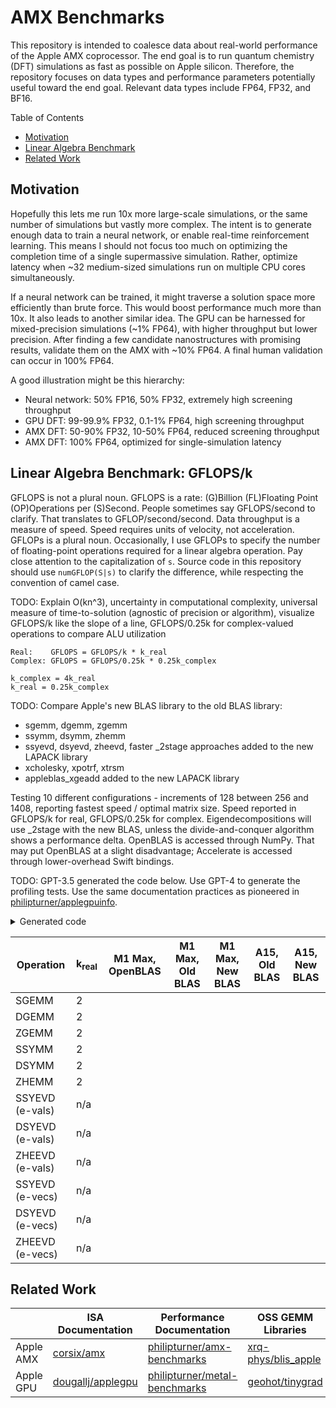 # AMX Benchmarks

This repository is intended to coalesce data about real-world performance of the Apple AMX coprocessor. The end goal is to run quantum chemistry (DFT) simulations as fast as possible on Apple silicon. Therefore, the repository focuses on data types and performance parameters potentially useful toward the end goal. Relevant data types include FP64, FP32, and BF16.

Table of Contents
<!--
- [Core Computing Unit](#core-computing-unit-the-amx-block)
-->
- [Motivation](#motivation)
- [Linear Algebra Benchmark](#linear-algebra-benchmark-gflopsk)
- [Related Work](#related-work)

## Motivation

Hopefully this lets me run 10x more large-scale simulations, or the same number of simulations but vastly more complex. The intent is to generate enough data to train a neural network, or enable real-time reinforcement learning. This means I should not focus too much on optimizing the completion time of a single supermassive simulation. Rather, optimize latency when ~32 medium-sized simulations run on multiple CPU cores simultaneously.

If a neural network can be trained, it might traverse a solution space more efficiently than brute force. This would boost performance much more than 10x. It also leads to another similar idea. The GPU can be harnessed for mixed-precision simulations (~1% FP64), with higher throughput but lower precision. After finding a few candidate nanostructures with promising results, validate them on the AMX with ~10% FP64. A final human validation can occur in 100% FP64.

A good illustration might be this hierarchy:
- Neural network: 50% FP16, 50% FP32, extremely high screening throughput
- GPU DFT: 99-99.9% FP32, 0.1-1% FP64, high screening throughput
- AMX DFT: 50-90% FP32, 10-50% FP64, reduced screening throughput
- AMX DFT: 100% FP64, optimized for single-simulation latency

<!--

## Core Computing Unit: The AMX Block

# Multiple experts have indicated this repository's previous explanation of the AMX was misleading. Please read the comment [here](https://github.com/corsix/amx/issues/6#issuecomment-1471006893).

I will fix this when I have the time to. For now, I have commented out the entire section in Markdown.

> Warning: This repository's current depiction of A15 FP64 and FP32 performance may be misleading. See the note at the end of [Core Computing Unit](#core-computing-unit-the-amx-block). The depiction of CPU-AMX bandwidth also [needs to be corrected](https://forums.macrumors.com/threads/apple-silicon-in-sciences.2374458/post-32031599), along with E-AMX performance.

As with [metal-benchmarks](https://github.com/philipturner/metal-benchmarks), I will establish the AMX "block" as the fundamental unit of processing power. This is analogous to the CPU "core" and the GPU\* "core". On die shots of Apple chips, there are many different types of AMX coprocessors. The all have a common characteristic: numerous visible blocks. The amount of processing power can be calculated exactly from (a) the CPU clock speed and (b) the number of AMX blocks.

> \*Fun fact: the Apple GPU has its own hidden CPU just to dispatch commands to all the GPU cores. This is probably inconspicuous - if someone locates it on the die shot, please notify me! I hypothesize it would be duplicated for the second half of the M1 Max GPU. It runs a modified version of the Darwin kernel and I have no idea what its clock speed is. AMD RDNA 3 has a "frontend" clock speed at 2.5 GHz, famously decoupled from the GPU cores' 2.3 GHz for power efficiency. The M1 Max half-GPU's dedicated CPU core would probably run at ~1 GHz.

```
Formula:
FP64 GFLOPS = 2 * 4 * 4 * GHz = 32 * GHz
FP32 GFLOPS = 2 * 8 * 8 * GHz = 128 * GHz
BF16 GFLOPS = 2 * 16 * 16 * GHz / 2 = 256 * GHz
```

Notice that 4 * FP64 = 32 bytes, half the AMX register size. Divide 64B / 32B and square it. An AMX block executes with such a throughput, that one 64B x 64B instruction will be completed every (64B / 32B) x (64B / 32B) = 4 clock cycles. Keep in mind that this is for a single block, not the entire AMX coprocessor. Confusing the two terms equates to singling out one of the M1 Max's 32 GPU cores, and claiming that single core is actually the entire GPU.

Next, move on to general-purpose CPU cores. 512 bits equals 64 bytes, the register size of AMX. The CPU core passes two 64-byte operands (1024 bits) to the AMX coprocessor each cycle, or 2048 bits with the A15/M2 generation. On A14/M1, the bandwidth can sustain one AMX instruction/cycle - 4 quarter-instructions/cycle. This directly corresponds to 4 AMX blocks that each execute 0.25 64B x 64B instructions/cycle. The CPU-AMX bandwidth doubles with A15/M2, enabling 8 AMX blocks per P-block\*. The result: the CPU core now needs to dispatch 2 full AMX instructions/cycle, or 8 quarter-instructions. 

> \*Clarifying terminology: a P-block is a visible segment of the silicon die, comprising 2-4 P-CPU cores and its own coherent L2 cache. The term "AMX block", while sounding similar, has absolutely no relation. The P-block has a better analogy with the M1 Max half-GPU. It is a fundamental chip building block composed of multiple cores. It is not one of those cores itself.

```
Formula:
BITWIDTH = (256, 512) bits
FP64 GFLOPS = 2 * BITWIDTH / 64 * GHz = (8, 16) * GHz
FP32 GFLOPS = 2 * BITWIDTH / 32 * GHz = (16, 32) * GHz
BF16 GFLOPS = 2 * BITWIDTH / 16 * GHz = (32, 64) * GHz
```

On both M1 and M2, the AMX bandwidth is also close to the register-ALU bandwidth. The P-CPU's ALUs consume 1024 bits/cycle (FADD, 2 operands) or 1536 bits/cycle (FFMA, 3 operands). On A14/M1, the E-cores have half the register bandwidth (256 bits/vector operand instead of 512) and probably half the AMX bandwidth too. The result: 2 AMX blocks/E-block instead of 4. Apple did not change this paradigm with A15/M2. The P-cores get double bandwidth, the E-cores do not.

```
GPU core:
ALU_WIDTH = 64 threads (A14)
ALU_WIDTH = 128 threads (M1, A15)
FP32 GFLOPS = 2 * ALU_WIDTH * GHz = (128, 256) * GHz
FP16 GFLOPS = 2 * 128 * GHz = 256 * GHz

ANE core:
FP16 GFLOPS = 2 * 16 * 16 * GHz = 512 * GHz
```

| Core Type | FP64 GFLOPS Formula | FP32 GFLOPS Formula | FP16 GFLOPS Formula |
| --------- | ------------------- | ---------- | ------------------- |
| P-CPU core | 2 * 512 / 64 * GHz | 2 * 512 / 32 * GHz | 2 * 512 / 16 * GHz |
| M1 GPU core | - | 2 * 128 * GHz | - |
| A12 ANE core | - | - | 2 * 16 * 16 * GHz |
| AMX block | 2 * 4 * 4 * GHz | 2 * 8 * 8 * GHz | 2 * 16 * 16 * GHz / 2 |

| Core Type | FP64 GFLOPS Formula | FP32 GFLOPS Formula | FP16 GFLOPS Formula |
| --------- | ------------------- | ---------- | ------------------- |
| P-CPU core | 16 * GHz | 32 * GHz | 64 * GHz |
| M1 GPU core | - | 256 * GHz | - |
| A12 ANE core | - | - | 512 * GHz |
| AMX block | 32 * GHz | 128 * GHz | 256 * GHz |

Here are my two setups. Notice that within each P-block, the generation's CPU-AMX bandwidth allows a single\* core to access all the available AMX blocks. The A14/M1 generation has 4 AMX blocks/P-block. The A15/M2 generation has 8 AMX blocks/P-clock. The number of CPU cores varies within the generation, at either 2-4 per P-block. The M1 Max cannot access all 8 AMX blocks from one CPU core, but its P-CPU is divided into two P-blocks. In contrast, A15 has only a single P-block, but can harness more AMX blocks per P-block. The AMX compute power scales with the square of register size (the amount of data passed into each AMX block per cycle). It only scales linearly with the number of AMX blocks, leading to diminishing returns on M2.

> \*Accelerate probably doesn't want to have >1 CPU cores/P-block active while using the AMX. That would slightly throttle the block's clock speed without boosting theoretical processing power. This aligns with my GEMM benchmarks on M1 Max, which never utilize more than 200% CPU in the activity monitor. The chip has 2 P-blocks, which translates to 2 threads at full utilization.

| AMX Processor | Clock Speed | AMX Blocks | FP64 GFLOPS | FP32 GFLOPS | BF16 GFLOPS |
| --------- | ----------- | ---------- | ----------- | ----------- | ----- |
| M1 Max P-CPU | 3.228 GHz | 8 | 826 | 3305 | - |
| A15 P-CPU | 3.204 GHz | 8 | 820 | 3280 | 6561 |
| M1 Max E-CPU | 2.064 GHz | 2 | 132 | 528 | - |
| A15 E-CPU | 2.016 GHz | 2 | 129 | 516 | 1032 |

| NEON Processor | Clock Speed | CPU Cores | Execution Width | FP64 GFLOPS | FP32 GFLOPS | BF16 GFLOPS |
| --------- | ----------- | ---------- | ----------- | ------- | ----------- | ------ |
| M1 Max P-CPU | 3.228 GHz | 8 | 512 bits | 413 | 826 | - |
| A15 P-CPU | 3.204 GHz | 2 | 512 bits | 102 | 205 | 410 |
| M1 Max E-CPU | 2.064 GHz | 2 | 256 bits | 33 | 66 | - |
| A15 E-CPU | 2.016 GHz | 4 | 256 bits | 64 | 129 | 258 |

| Accessible from Single-Core | RAM GB/s | System-Level Cache | L2D/P-Block | AMX FP32 GFLOPS |
| - | - | - | - | - |
| M1 Max | 100 GB/s | 24-48 MB MB | 12 MB | 1652 |
| A15 | 34 GB/s | 32 MB | 12 MB | 3280 |

It looks like the A15 on my iPhone 13 Pro Max is more suited for running quantum chemistry simulations than my M1 Max. With just a single CPU core, it can access the same AMX compute power as my M1 Max. This would simplify linear algebra kernels by removing the need for communication between multiple CPU threads. The A15 has less memory bandwidth, but that shouldn't be a problem if I keep everything in SLC. The A15's SLC can fit one 1448x1448 double-complex matrix, or the valence electrons of 362 carbon atoms. That amount of atoms is vastly more than what's feasible on modern desktops. So there's a very high chance I can keep the entire DFT simulation in SLC or even P-CPU L2D.

Furthermore, BF16 would quadruple the arithmetic intensity of AMX calculations, only requiring 1024 bits/cycle of CPU-AMX bandwidth while still doubling GFLOPS. Alternatively, BF16xBF16=FP32 would sustain the same GFLOPS as the M1 Max's entire P-CPU with only 512 bits/cycle of CPU-AMX bandwidth. The greater dynamic range of BF16 makes it more likely than FP16 to replace FP32 for general-purpose processing. BF16 would also double the single-core NEON general-purpose FFMA processing power to 205 GFLOPS. It may halve the <s>memory</s> SLC bandwidth and accelerate O(n^2) GEMV operations that don't fit on the AMX. But even without utilizing BF16, the A15 still seems like the ideal chip for mixed FP32-FP64 quantum chemistry.

---

The library at [xrq-phys/blis_apple](https://github.com/xrq-phys/blis_apple) showed FP64 and FP32 GEMM performance as unchanged between the M1 and M2 P-block. There are two explanations. (1) My model so far is correct. The AMX block itself has the same processing power, and all performance metrics doubled with the generational jump. The real-valued SGEMM algorithm is just bottlenecked by L2D bandwidth. A properly formatted complex-valued GEMM would double the ALU utilization. (2) I'm starting to think a second explanation is true. On the die shots, M2 AMX blocks look slightly smaller than M1 AMX blocks. The E-CPU still has two AMX blocks, but they are larger than blocks in P-CPU. Apple may have changed the performance ratio with the next generation:
- E-AMX stays the same as before, but slightly larger to support new ISA functionality. The lack of additional processing power keeps the E-cores incredibly power-efficient.
- P-AMX changes the architecture, adding hardware-accelerated BF16 at double the FP16 rate of the previous generation. Each AMX block has the performance characteristics outlined below. On top of that, ISA improvements quadruple the performance of O(n^2) GEMV/VECFP operations. The latter  change makes FP64 vector throughput equal the O(n^3) GEMM throughput.
- Issuing two instructions/cycle means complex numbers now reach 100% ALU utilization, while being stored in an interleaved format. The CPU core might spend every other cycle un-interleaving the numbers. This scheme previously meant the CPU could only issue an AMX instruction during 50% of the clock cycles. Now, it issues two instructions during that 50% to reach 1 instruction/cycle overall.

```
Previous A13/Current A15 E-AMX block
1/4 Instruction/Cycle
FP64 GFLOPS = 2 * 4 * 4 * GHz = 32 * GHz
FP32 GFLOPS = 2 * 8 * 8 * GHz = 128 * GHz
FP16 GFLOPS = 2 * 16 * 16 * GHz / 2 = 256 * GHz
BF16 GFLOPS = 2 * 16 * 16 * GHz / 2 = 256 * GHz (A15 only)

Potential A15 P-AMX block redesign
1/8 Instruction/Cycle
FP64 GFLOPS = 2 * 2 * 4 * GHz = 16 * GHz
FP32 GFLOPS = 2 * 4 * 8 * GHz = 64 * GHz
FP16 GFLOPS = 2 * 8 * 16 * GHz = 256 * GHz
BF16 GFLOPS = 2 * 8 * 16 * GHz = 256 * GHz
Removing the GHz / 2 convention; likely no longer takes 2 clock cycles
```

-->

## Linear Algebra Benchmark: GFLOPS/k

GFLOPS is not a plural noun. GFLOPS is a rate: (G)Billion (FL)Floating Point (OP)Operations per (S)Second. People sometimes say GFLOPS/second to clarify. That translates to GFLOP/second/second. Data throughput is a measure of speed. Speed requires units of velocity, not acceleration. GFLOPs is a plural noun. Occasionally, I use GFLOPs to specify the number of floating-point operations required for a linear algebra operation.  Pay close attention to the capitalization of `s`. Source code in this repository should use `numGFLOP(S|s)` to clarify the difference, while respecting the convention of camel case.

TODO: Explain O(kn^3), uncertainty in computational complexity, universal measure of time-to-solution (agnostic of precision or algorithm), visualize GFLOPS/k like the slope of a line, GFLOPS/0.25k for complex-valued operations to compare ALU utilization

```
Real:    GFLOPS = GFLOPS/k * k_real
Complex: GFLOPS = GFLOPS/0.25k * 0.25k_complex

k_complex = 4k_real
k_real = 0.25k_complex
```

TODO: Compare Apple's new BLAS library to the old BLAS library:
- sgemm, dgemm, zgemm
- ssymm, dsymm, zhemm
- ssyevd, dsyevd, zheevd, faster \_2stage approaches added to the new LAPACK library
- xcholesky, xpotrf, xtrsm
- appleblas_xgeadd added to the new LAPACK library

Testing 10 different configurations - increments of 128 between 256 and 1408, reporting fastest speed / optimal matrix size. Speed reported in GFLOPS/k for real, GFLOPS/0.25k for complex. Eigendecompositions will use \_2stage with the new BLAS, unless the divide-and-conquer algorithm shows a performance delta. OpenBLAS is accessed through NumPy. That may put OpenBLAS at a slight disadvantage; Accelerate is accessed through lower-overhead Swift bindings.

TODO: GPT-3.5 generated the code below. Use GPT-4 to generate the profiling tests. Use the same documentation practices as pioneered in [philipturner/applegpuinfo](https://github.com/philipturner/applegpuinfo).

<details>
<summary>Generated code</summary>

```swift
// Command 1: Generate C code that calls into the BLAS library to perform the DGEMM operation.
// Command 2: Translate what you just wrote to Swift.
// ---

import Accelerate

let m = 3, n = 4, k = 2  // Dimensions of A, B, and C

// Define matrices A, B, and C as arrays
var A = [Double](repeating: 0.0, count: m * k)
var B = [Double](repeating: 0.0, count: k * n)
var C = [Double](repeating: 0.0, count: m * n)

// Fill matrices A and B with some data
for i in 0..<m*k {
    A[i] = Double(i)
}
for i in 0..<k*n {
    B[i] = Double(i)
}

// Call BLAS to perform DGEMM
let lda = k, ldb = n, ldc = n
let alpha = 1.0, beta = 0.0
cblas_dgemm(CblasRowMajor, CblasNoTrans, CblasNoTrans, Int32(m), Int32(n), Int32(k), alpha, A, lda, B, ldb, beta, &C, ldc)

// Print the result
for i in 0..<m {
    for j in 0..<n {
        print("\(C[i * n + j]) ", terminator: "")
    }
    print("")
}
```

</details>

| Operation | k<sub>real</sub> | M1 Max, OpenBLAS | M1 Max, Old BLAS | M1 Max, New BLAS | A15, Old BLAS | A15, New BLAS |
| --------- | ---------------- | ---------------- | ---------------- | ---------------- | ------------- | ------------- |
| SGEMM | 2 |
| DGEMM | 2 |
| ZGEMM | 2 |
| SSYMM | 2 |
| DSYMM | 2 |
| ZHEMM | 2 |
| SSYEVD (e-vals) | n/a |
| DSYEVD (e-vals) | n/a |
| ZHEEVD (e-vals) | n/a |
| SSYEVD (e-vecs) | n/a |
| DSYEVD (e-vecs) | n/a |
| ZHEEVD (e-vecs) | n/a |

## Related Work

| | ISA Documentation | Performance Documentation | OSS GEMM Libraries |
| - | - | - | - |
| Apple AMX | [corsix/amx](https://github.com/corsix/amx) | [philipturner/amx-benchmarks](https://github.com/philipturner/amx-benchmarks) | [xrq-phys/blis_apple](https://github.com/xrq-phys/blis_apple) |
| Apple GPU | [dougallj/applegpu](https://github.com/dougallj/applegpu) | [philipturner/metal-benchmarks](https://github.com/philipturner/metal-benchmarks) | [geohot/tinygrad](https://github.com/geohot/tinygrad) |

